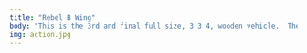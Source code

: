 ```yaml
---
title: "Rebel B Wing"
body: "This is the 3rd and final full size, 3 3 4, wooden vehicle.  The Rebel B-Wing features foldable and lockable wings, a rotating cockpit, landing gear, and possibly spring-loaded lasers."
img: action.jpg
---
```

